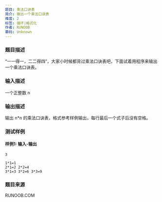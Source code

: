 ```yaml
---
题目: 乘法口诀表
简介: 输出一个乘法口诀表
难度: 2
标签: 循环|格式化
作者: RUNOOB
慕码: Unknown
---
```


### 题目描述

“一一得一，二二得四”，大家小时候都背过乘法口诀表吧，下面试着用程序来输出一个乘法口诀表。

### 输入描述

一个正整数 n

### 输出描述

输出 n*n 的乘法口诀表，格式参考样例输出，每行最后一个式子后没有空格。

### 测试样例

#### 样例1: 输入-输出

```
3
```

```
1*1=1
2*1=2 2*2=4
3*1=3 3*2=6 3*3=9
```

### 题目来源

RUNOOB.COM